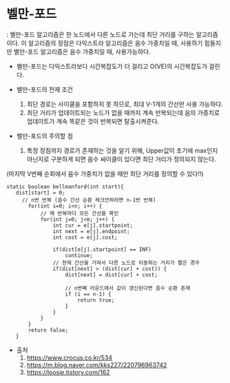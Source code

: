 # 벨만-포드
: 벨만-포드 알고리즘은 한 노드에서 다른 노드로 가는데 최단 거리를 구하는 알고리즘이다. 이 알고리즘의 장점은 다익스트라 알고리즘은 음수 가중치일 때, 사용하기 힘들지만 벨만-포드 알고리즘은 음수 가중치일 때, 사용가능하다.

- 벨만-포드는 다익스트라보다 시간복잡도가 더 걸리고 O(VE)의 시간복잡도가 걸린다.

* 벨만-포드의 전제 조건

  1. 최단 경로는 사이클을 포함하지 못 하므로, 최대 V-1개의 간선만 사용 가능하다.
  2. 최단 거리가 업데이트되는 노드가 없을 때까지 계속 반복되는데 음의 가중치로 업데이트가 계속 똑같은 것이 반복되면 탈출시켜준다.
 
* 벨만-포드의 주의할 점
  
  1. 특정 정점까지 경로가 존재하는 것을 알기 위해, Upper값이 초기에 max인지 아닌지로 구분하게 되면 음수 싸이클이 있다면 최단 거리가 정의되지 않는다.
 
 (마지막 V번째 순회에서 음수 가중치가 없을 때만 최단 거리를 정의할 수 있다!!)
 
 
 ~~~
 static boolean bellmanford(int start){
    dist[start] = 0;
	  // n번 반복 (음수 간선 순환 체크안하려면 n-1번 반복)
		for(int i=0; i<n; i++) {
			// 매 반복마다 모든 간선을 확인 
			for(int j=0; j<m; j++) {
				int cur = e[j].startpoint;
				int next = e[j].endpoint;
				int cost = e[j].cost;
						
				if(dist[e[j].startpoint] == INF) 
					continue;
				// 현재 간선을 거쳐서 다른 노드로 이동하는 거리가 짧은 경우 
				if(dist[next] > (dist[cur] + cost)) {
					dist[next] = dist[cur] + cost;
							
					// n번째 라운드에서 값이 갱신된다면 음수 순환 존재 
					if (i == n-1) {
						return true;
					}
				}
			}
		}
		return false;
	}
 
 ~~~

* 출처
  1. https://www.crocus.co.kr/534
  2. https://m.blog.naver.com/kks227/220796963742
  3. https://loosie.tistory.com/162
